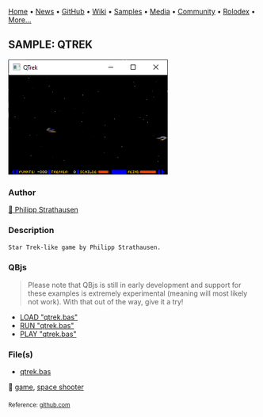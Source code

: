 [Home](https://qb64.com) • [News](../../news.md) • [GitHub](../../github.md) • [Wiki](../../wiki.md) • [Samples](../../samples.md) • [Media](../../media.md) • [Community](../../community.md) • [Rolodex](../../rolodex.md) • [More...](../../more.md)

## SAMPLE: QTREK

![screenshot.png](img/screenshot.png)

### Author

[🐝 Philipp Strathausen](../philipp-strathausen.md) 

### Description

```text
Star Trek-like game by Philipp Strathausen.
```

### QBjs

> Please note that QBjs is still in early development and support for these examples is extremely experimental (meaning will most likely not work). With that out of the way, give it a try!

* [LOAD "qtrek.bas"](https://v6p9d9t4.ssl.hwcdn.net/html/5953810/index.html?src=https://qb64.com/samples/qtrek/src/qtrek.bas)
* [RUN "qtrek.bas"](https://v6p9d9t4.ssl.hwcdn.net/html/5953810/index.html?mode=auto&src=https://qb64.com/samples/qtrek/src/qtrek.bas)
* [PLAY "qtrek.bas"](https://v6p9d9t4.ssl.hwcdn.net/html/5953810/index.html?mode=play&src=https://qb64.com/samples/qtrek/src/qtrek.bas)

### File(s)

* [qtrek.bas](src/qtrek.bas)

🔗 [game](../game.md), [space shooter](../space-shooter.md)


<sub>Reference: [github.com](https://github.com/strathausen/qtrek.bas) </sub>
